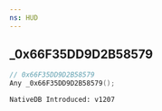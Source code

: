 ```yaml
---
ns: HUD
---
```

## _0x66F35DD9D2B58579

```c
// 0x66F35DD9D2B58579
Any _0x66F35DD9D2B58579();
```

```
NativeDB Introduced: v1207
```


